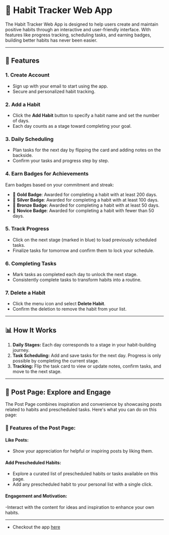 # 🌟 Habit Tracker Web App

The Habit Tracker Web App is designed to help users create and maintain positive habits through an interactive and user-friendly interface. With features like progress tracking, scheduling tasks, and earning badges, building better habits has never been easier.

---

## 🚀 Features

### 1. Create Account
- Sign up with your email to start using the app.
- Secure and personalized habit tracking.

### 2. Add a Habit
- Click the **Add Habit** button to specify a habit name and set the number of days.
- Each day counts as a stage toward completing your goal.

### 3. Daily Scheduling
- Plan tasks for the next day by flipping the card and adding notes on the backside.
- Confirm your tasks and progress step by step.

### 4. Earn Badges for Achievements
Earn badges based on your commitment and streak:
- 🏅 **Gold Badge**: Awarded for completing a habit with at least 200 days.
- 🥈 **Silver Badge**: Awarded for completing a habit with at least 100 days.
- 🥉 **Bronze Badge**: Awarded for completing a habit with at least 50 days.
- 🔰 **Novice Badge**: Awarded for completing a habit with fewer than 50 days.

### 5. Track Progress
- Click on the next stage (marked in blue) to load previously scheduled tasks.
- Finalize tasks for tomorrow and confirm them to lock your schedule.

### 6. Completing Tasks
- Mark tasks as completed each day to unlock the next stage.
- Consistently complete tasks to transform habits into a routine.

### 7. Delete a Habit
- Click the menu icon and select **Delete Habit**.
- Confirm the deletion to remove the habit from your list.

---

## 📊 How It Works
1. **Daily Stages:** Each day corresponds to a stage in your habit-building journey.
2. **Task Scheduling:** Add and save tasks for the next day. Progress is only possible by completing the current stage.
3. **Tracking:** Flip the task card to view or update notes, confirm tasks, and move to the next stage.

---

## 📅 Post Page: Explore and Engage
The Post Page combines inspiration and convenience by showcasing posts related to habits and prescheduled tasks. Here's what you can do on this page:

### 🌟 Features of the Post Page:

#### Like Posts:
- Show your appreciation for helpful or inspiring posts by liking them.
  
#### Add Prescheduled Habits:
- Explore a curated list of prescheduled habits or tasks available on this page.
- Add any prescheduled habit to your personal list with a single click.
  
#### Engagement and Motivation:
-Interact with the content for ideas and inspiration to enhance your own habits.

<hr/>

- Checkout the app [here](https://habitater.netlify.app)


